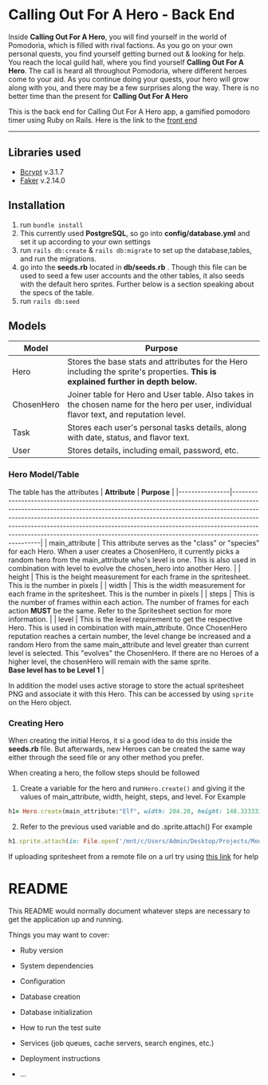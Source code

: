 # Calling Out For A Hero - Back End
 <p>     
                    Inside <strong>Calling Out For A Hero</strong>, you will find yourself in the world of Pomodoria, which is filled with rival factions. As you go on your own personal quests,
                    you find yourself getting burned out & looking for help. You reach the local guild hall, where you find yourself  <strong>Calling Out For A Hero</strong>. The call is heard all throughout
                    Pomodoria, where different heroes come to your aid. As you continue doing your quests, your hero will grow along with you, and there may be a few surprises along the way.
                    There is no better time than the present for <strong>Calling Out For A Hero</strong>
                        
</p>

This is the back end for Calling Out For A Hero app, a gamified pomodoro timer using Ruby on Rails. Here is the link to the [front end](https://github.com/luisreyesxv/Calling_Out_For_A_Hero_Frontend)

--- 

## Libraries used
* [Bcrypt](https://github.com/codahale/bcrypt-ruby/) v.3.1.7
* [Faker](https://github.com/faker-ruby/faker) v.2.14.0

## Installation
1. run `bundle install`
2. This currently used **PostgreSQL**, so go into **config/database.yml** and set it up according to your own settings
3. run `rails db:create` & `rails db:migrate` to set up the database,tables, and run the migrations.
4. go into the **seeds.rb** located in **db/seeds.rb** . Though this file can be used to seed a few user accounts and the other tables, it also seeds with the default hero sprites. Further below is a section speaking about the specs of the table.
5. run `rails db:seed`

## Models
| **Model**  | **Purpose**                                                                                                                              |
|------------|------------------------------------------------------------------------------------------------------------------------------------------|
| Hero       | Stores the base stats and attributes for the Hero including the sprite's properties. **This is explained further in depth below.**       |
| ChosenHero | Joiner table for Hero and User table. Also takes in the chosen name for the hero per user, individual flavor text, and reputation level. |
| Task       | Stores each user's personal tasks details, along with date, status, and flavor text.                                                     |
| User       | Stores details, including email, password, etc.                                                                                          |





### Hero Model/Table
The table has the attributes
| **Attribute**  | **Purpose**                                                                                                                                                                                                                                                                                                                                                                                                            |
|----------------|------------------------------------------------------------------------------------------------------------------------------------------------------------------------------------------------------------------------------------------------------------------------------------------------------------------------------------------------------------------------------------------------------------------------|
| main_attribute | This attribute serves as the "class" or "species" for each Hero. When a user creates a ChosenHero, it currently picks a random hero from the main_attribute who's level is one. This is also used in combination with level to evolve the chosen_hero into another Hero.                                                                                                                                               |
| height         | This is the height measurement for each frame in the spritesheet. This is the number in pixels                                                                                                                                                                                                                                                                                                                         |
| width          | This is the width measurement for each frame in the spritesheet. This is the number in pixels                                                                                                                                                                                                                                                                                                                          |
| steps          | This is the number of frames within each action. The number of frames for each action **MUST** be the same. Refer to the Spritesheet section for more information.                                                                                                                                                                                                                                                     |
| level          | This is the level requirement to get the respective Hero. This is used in combination with main_attribute. Once ChosenHero reputation reaches a certain number, the level change be increased and a random Hero from the same main_attribute and level greater than current level is selected. This "evolves" the ChosenHero. If there are no Heroes of a higher level, the chosenHero will remain with the same sprite. <br>**Base level has to be Level 1** |

In addition the model uses active storage to store the actual spritesheet PNG and associate it with this Hero. This can be accessed by using `sprite` on the Hero object.


### Creating Hero
When creating the initial Heros, it si a good idea to do this inside the **seeds.rb** file. But afterwards, new Heroes can be created the same way either through the seed file or any other method you prefer.

When creating a hero, the follow steps should be followed
1. Create a variable for the hero and  run`Hero.create()` and giving it the values of main_attribute, width, height, steps, and level. For Example
```ruby 
h1= Hero.create(main_attribute:"Elf", width: 204.20, height: 148.33333333, steps: 10, level:1)
```

2. Refer to the previous used variable and do .sprite.attach()
For example 
```ruby 
h1.sprite.attach(io: File.open('/mnt/c/Users/Admin/Desktop/Projects/Mod 5/Sprites and Backgrounds/Elves/1/sheet pieces/fixed spritesheet.png'), filename: 'elf 1.png', content_type: 'image/png')
```
 If uploading spritesheet from a remote file on a url try using [this link](https://blog.eq8.eu/til/upload-remote-file-from-url-with-activestorage-rails.html) for help


# README

This README would normally document whatever steps are necessary to get the
application up and running.

Things you may want to cover:

* Ruby version

* System dependencies

* Configuration

* Database creation

* Database initialization

* How to run the test suite

* Services (job queues, cache servers, search engines, etc.)

* Deployment instructions

* ...
